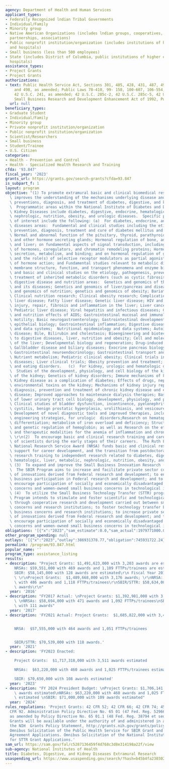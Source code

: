 ```yaml
---
agency: Department of Health and Human Services
applicant_types:
- Federally Recognized lndian Tribal Governments
- Individual/Family
- Minority group
- Native American Organizations (includes lndian groups, cooperatives, corporations,
  partnerships, associations)
- Public nonprofit institution/organization (includes institutions of higher education
  and hospitals)
- Small business (less than 500 employees)
- State (includes District of Columbia, public institutions of higher education and
  hospitals)
assistance_types:
- Project Grants
- Project Grants
authorizations:
- text: Public Health Service Act, Sections 301, 405, 428, 431, 487, 491, 493, 495,
    and 498, as amended; Public Laws 78-410, 99- 158, 100-607, 106-554, and 107-360;
    42 U.S.C. 241, as amended; 42 U.S.C. 285c-2, 42 U.S.C. 285c-5, 42 U.S.C. 288;
    Small Business Research and Development Enhancement Act of 1992, Public Law 102-564.
  url: null
beneficiary_types:
- Graduate Student
- Individual/Family
- Minority group
- Private nonprofit institution/organization
- Public nonprofit institution/organization
- Scientist/Researchers
- Small business
- Student/Trainee
- U.S. Citizen
categories:
- Health - Prevention and Control
- Health - Specialized Health Research and Training
cfda: '93.847'
fiscal_year: '2023'
grants_url: https://grants.gov/search-grants?cfda=93.847
is_subpart_f: 1
layout: program
objective: "(1) To promote extramural basic and clinical biomedical research that\
  \ improves the understanding of the mechanisms underlying disease and leads to improved\
  \ preventions, diagnosis, and treatment of diabetes, digestive, and kidney diseases.\
  \  Programmatic areas within the National Institute of Diabetes and Digestive and\
  \ Kidney Diseases include diabetes, digestive, endocrine, hematologic, liver, metabolic,\
  \ nephrologic, nutrition, obesity, and urologic diseases.  Specific programs areas\
  \ of interest include the following: (a)  For diabetes, endocrine, and metabolic\
  \ diseases areas:  Fundamental and clinical studies including the etiology, pathogenesis,\
  \ prevention, diagnosis, treatment and cure of diabetes mellitus and its complications;\
  \ Normal and abnormal function of the pituitary, thyroid, parathyroid, adrenal,\
  \ and other hormone secreting glands; Hormonal regulation of bone, adipose tissue,\
  \ and liver; on fundamental aspects of signal transduction, including the action\
  \ of hormones, coregulators, and chromatin remodeling proteins; Hormone biosynthesis,\
  \ secretion, metabolism, and binding; and on hormonal regulation of gene expression\
  \ and the role(s) of selective receptor modulators as partial agonists or antagonists\
  \ of hormone action; and Fundamental studies relevant to metabolic disorders including\
  \ membrane structure, function, and transport phenomena and enzyme biosynthesis;\
  \ and basic and clinical studies on the etiology, pathogenesis, prevention, and\
  \ treatment of inherited metabolic disorders (such as cystic fibrosis).  (b)  For\
  \ digestive disease and nutrition areas:  Genetics and genomics of the GI tract\
  \ and its diseases; Genetics and genomics of liver/pancreas and diseases; Genetics\
  \ and genomics of nutrition; genetics and genomics of obesity; Bariatric surgery;\
  \ Clinical nutrition research; Clinical obesity research; Complications of chronic\
  \ liver disease; Fatty liver disease; Genetic liver disease; HIV and liver; Cell\
  \ injury, repair, fibrosis and inflammation in the liver; Liver cancer; Liver transplantation;\
  \ Pediatric liver disease; Viral hepatitis and infectious diseases; Gastrointestinal\
  \ and nutrition effects of AIDS; Gastrointestinal mucosal and immunology; Gastrointestinal\
  \ motility; Basic neurogastroenterology; Gastrointestinal development; Gastrointestinal\
  \ epithelial biology; Gastrointestinal inflammation; Digestive diseases epidemiology\
  \ and data systems;  Nutritional epidemiology and data systems; Autoimmune liver\
  \ disease; Bile, Bilirubin and cholestasis; Bioengineering and biotechnology related\
  \ to digestive diseases, liver, nutrition and obesity; Cell and molecular biology\
  \ of the liver; Developmental biology and regeneration; Drug-induced liver disease;\
  \ Gallbladder disease and biliary diseases; Exocrine pancreas biology and diseases;\
  \ Gastrointestinal neuroendocrinology; Gastrointestinal transport and absorption;\
  \ Nutrient metabolism; Pediatric clinical obesity; Clinical trials in digestive\
  \ diseases; Liver clinical trials; Obesity prevention and treatment; and Obesity\
  \ and eating disorders.   (c)  For kidney, urologic and hematologic diseases areas:\
  \  Studies of the development, physiology, and cell biology of the kidney; Pathophysiology\
  \ of the kidney; Genetics of kidney disorders; Immune mechanisms of kidney disease;\
  \ Kidney disease as a complication of diabetes; Effects of drugs, nephrotoxins and\
  \ environmental toxins on the kidney; Mechanisms of kidney injury repair; Improved\
  \ diagnosis, prevention and treatment of chronic kidney disease and end-stage renal\
  \ disease; Improved approaches to maintenance dialysis therapies; Basic studies\
  \ of lower urinary tract cell biology, development, physiology, and pathophysiology;\
  \ Clinical studies of bladder dysfunction, incontinence, pyelonephritis, interstitial\
  \ cystitis, benign prostatic hyperplasia, urolithiasis, and vesicoureteral reflux;\
  \ Development of novel diagnostic tools and improved therapies, including tissue\
  \ engineering strategies, for urologic  disorders;Research on hematopoietic cell\
  \ differentiation; metabolism of iron overload and deficiency; Structure, biosynthesis\
  \ and genetic regulation of hemoglobin; as well as Research on the etiology, pathogenesis,\
  \ and therapeutic modalities for the anemia of inflammation and chronic diseases.\
  \ \r\n(2)  To encourage basic and clinical research training and career development\
  \ of scientists during the early stages of their careers.  The Ruth L. Kirschstein\
  \ National Research Service Award (NRSA) funds basic and clinical research training,\
  \ support for career development, and the transition from postdoctoral biomedical\
  \ research training to independent research related to diabetes, digestive, endocrine,\
  \ hematologic, liver, metabolic, nephrologic, nutrition, obesity, and urologic diseases.\
  \ (3)  To expand and improve the Small Business Innovation Research (SBIR) program.\
  \  The SBIR Program aims to increase and facilitate private sector commercialization\
  \ of innovations derived from Federal research and development; to enhance small\
  \ business participation in Federal research and development; and to foster and\
  \ encourage participation of socially and economically disadvantaged small business\
  \ concerns and women-owned small business concerns in technological innovation.\
  \ (4)  To utilize the Small Business Technology Transfer (STTR) program.  The STTR\
  \ Program intends to stimulate and foster scientific and technological innovation\
  \ through cooperative research and development carried out between small business\
  \ concerns and research institutions; to foster technology transfer between small\
  \ business concerns and research institutions; to increase private sector commercialization\
  \ of innovations derived from Federal research and development; and to foster and\
  \ encourage participation of socially and economically disadvantaged small business\
  \ concerns and women-owned small business concerns in technological innovation."
obligations: '[{"x":"2023","sam_estimate":0.0,"sam_actual":1979771000.0,"usa_spending_actual":1961744327.93},{"x":"2024","sam_estimate":0.0,"sam_actual":1972704000.0,"usa_spending_actual":1944417982.74},{"x":"2025","sam_estimate":0.0,"sam_actual":2101570000.0,"usa_spending_actual":0.0}]'
other_program_spending: null
outlays: '[{"x":"2023","outlay":386931378.77,"obligation":745931722.24},{"x":"2024","outlay":104467014.26,"obligation":390504006.13},{"x":"2025","outlay":0.0,"obligation":0.0}]'
permalink: /program/93.847.html
popular_name: ''
program_type: assistance_listing
results:
- description: "Project Grants: $1,491,623,000 with 3,203 awards are estimated\r\n\
    NRSAs: $59,551,000 with 469 awards and 1,109 FTTPs/trainees are estimated\r\n\
    SBIR: $58,145,000 with 128 awards are estimated\r\n Fiscal Year 2016 Actual: \
    \ \r\nProject Grants:  $1,489,668,000 with 3,176 awards; \r\nNRSA:  $58,286,000\
    \ with 486 awards and 1,118 FTTPs/trainees\r\nSBIR/STTR: $58,634,000 with 115\
    \ awards\r\n"
  year: '2016'
- description: "FY2017 Actual: \nProject Grants: $1,392,981,000 with 3,152 awards\
    \ \nNRSAs: $58,694,000 with 471 awards and 1,092 FTTPs/trainees\nSBIR: $57,919,000\
    \ with 111 awards"
  year: '2017'
- description: 'FY2021 Actual: Project Grants:  $1,685,822,000 with 3,483 awards


    NRSA:  $57,555,000 with 464 awards and 1,051 FTTPs/trainees


    SBIR/STTR: $70,539,000 with 118 awards.'
  year: '2021'
- description: 'FY2023 Enacted:

    Project Grants:  $1,717,318,000 with 3,511 awards estimated

    NRSAs:  $63,220,000 with 460 awards and 1,025 FTTPs/trainees estimated

    SBIR: $70,650,000 with 108 awards estimated'
  year: '2023'
- description: "FY 2024 President Budget: \nProject Grants: $1,706,141,000 with 3,426\
    \ awards estimated\nNRSAs: $63,220,000 with 460 awards and 1,025 FTTPs/trainees\
    \ estimated \nSBIR: $71,000,000 with 109 awards estimated"
  year: '2024'
rules_regulations: 'Project Grants: 42 CFR 52; 42 CFR 66; 42 CFR 74; 45 CFR 75; 45
  CFR 92. Administration Policy Directive No. 65 01 (47 Fed. Reg. 52966 et seq. (1982),
  as amended by Policy Directive No. 65 01.1 (48 Fed. Reg. 38794 et seq. (1983)).
  Grants will be available under the authority of and administered in accordance with
  the NIH  Grants Policy Statement, http://grants.nih.gov/grants/policy/nihgps_2003/;
  Omnibus Solicitation of the Public Health Service for SBIR Grant and Cooperative
  Agreement Applications. Omnibus Solicitation of the National Institutes of Health
  for STTR Grant Applications.'
sam_url: https://sam.gov/fal/c5287136459f4d768c3d8e314198a22f/view
sub-agency: National Institutes of Health
title: Diabetes, Digestive, and Kidney Diseases Extramural Research
usaspending_url: https://www.usaspending.gov/search/?hash=b45b4fa2303020bc2e4a76f6d2b630f4
---
```

